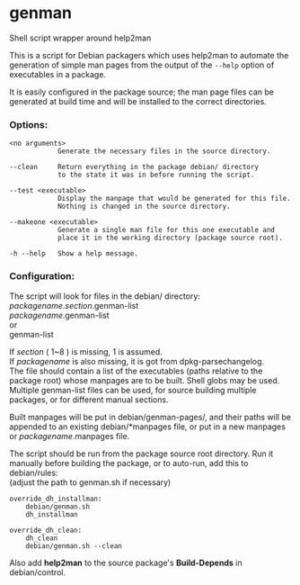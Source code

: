 # genman
Shell script wrapper around help2man

This is a script for Debian packagers which uses help2man to automate
the generation of simple man pages from the output of the `--help` option
of executables in a package.

It is easily configured in the package source;
the man page files can be generated at build time
and will be installed to the correct directories.

### Options:
    <no arguments>
                Generate the necessary files in the source directory.

    --clean     Return everything in the package debian/ directory
                to the state it was in before running the script.

    --test <executable>
                Display the manpage that would be generated for this file.
                Nothing is changed in the source directory.

    --makeone <executable>
                Generate a single man file for this one executable and
                place it in the working directory (package source root).

    -h --help   Show a help message.

### Configuration:

The script will look for files in the debian/ directory:<br>
*packagename*.*section*.genman-list<br>
*packagename*.genman-list<br>
or<br>
genman-list

If *section* ( 1~8 ) is missing, 1 is assumed.<br>
If *packagename* is also missing, it is got from dpkg-parsechangelog.<br>
The file should contain a list of the executables
(paths relative to the package root) whose manpages are to be built.
Shell globs may be used.
Multiple genman-list files can be used, for source building
multiple packages, or for different manual sections.

Built manpages will be put in debian/genman-pages/, and
their paths will be appended to an existing debian/\*manpages file,
or put in a new manpages or *packagename*.manpages file.

The script should be run from the package source root directory.
Run it manually before building the package,
or to auto-run, add this to debian/rules:<br>
(adjust the path to genman.sh if necessary)
```
override_dh_installman:
	debian/genman.sh
	dh_installman

override_dh_clean:
	dh_clean
	debian/genman.sh --clean
```
Also add **help2man** to the source package's **Build-Depends** in debian/control.


